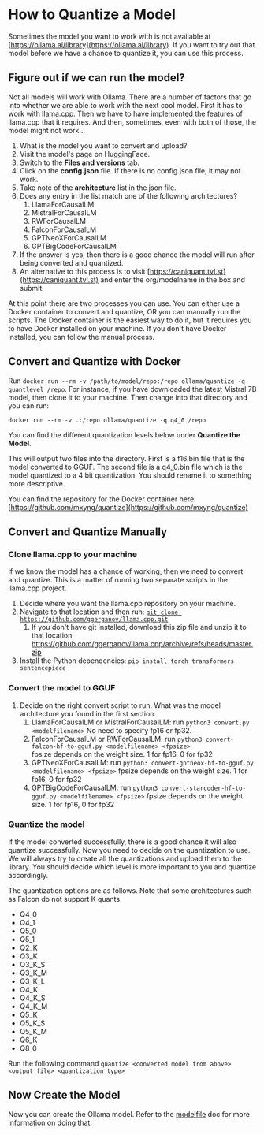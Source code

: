 # How to Quantize a Model

Sometimes the model you want to work with is not available at [https://ollama.ai/library](https://ollama.ai/library). If you want to try out that model before we have a chance to quantize it, you can use this process.

## Figure out if we can run the model?

Not all models will work with Ollama. There are a number of factors that go into whether we are able to work with the next cool model. First it has to work with llama.cpp. Then we have to have implemented the features of llama.cpp that it requires. And then, sometimes, even with both of those, the model might not work...

1. What is the model you want to convert and upload?
2. Visit the model's page on HuggingFace.
3. Switch to the **Files and versions** tab.
4. Click on the **config.json** file. If there is no config.json file, it may not work.
5. Take note of the **architecture** list in the json file.
6. Does any entry in the list match one of the following architectures?
    1. LlamaForCausalLM
    2. MistralForCausalLM
    3. RWForCausalLM
    4. FalconForCausalLM
    5. GPTNeoXForCausalLM
    6. GPTBigCodeForCausalLM
7. If the answer is yes, then there is a good chance the model will run after being converted and quantized.
8. An alternative to this process is to visit [https://caniquant.tvl.st](https://caniquant.tvl.st) and enter the org/modelname in the box and submit.

At this point there are two processes you can use. You can either use a Docker container to convert and quantize, OR you can manually run the scripts. The Docker container is the easiest way to do it, but it requires you to have Docker installed on your machine. If you don't have Docker installed, you can follow the manual process.

## Convert and Quantize with Docker

Run `docker run --rm -v /path/to/model/repo:/repo ollama/quantize -q quantlevel /repo`. For instance, if you have downloaded the latest Mistral 7B model, then clone it to your machine. Then change into that directory and you can run:

```shell
docker run --rm -v .:/repo ollama/quantize -q q4_0 /repo
```

You can find the different quantization levels below under **Quantize the Model**.

This will output two files into the directory. First is a f16.bin file that is the model converted to GGUF. The second file is a q4_0.bin file which is the model quantized to a 4 bit quantization. You should rename it to something more descriptive.

You can find the repository for the Docker container here: [https://github.com/mxyng/quantize](https://github.com/mxyng/quantize)

## Convert and Quantize Manually

### Clone llama.cpp to your machine

If we know the model has a chance of working, then we need to convert and quantize. This is a matter of running two separate scripts in the llama.cpp project.

1. Decide where you want the llama.cpp repository on your machine.
2. Navigate to that location and then run:
 [`git clone https://github.com/ggerganov/llama.cpp.git`](https://github.com/ggerganov/llama.cpp.git)
    1. If you don't have git installed, download this zip file and unzip it to that location: https://github.com/ggerganov/llama.cpp/archive/refs/heads/master.zip
3. Install the Python dependencies: `pip install torch transformers sentencepiece`

### Convert the model to GGUF

1. Decide on the right convert script to run. What was the model architecture you found in the first section.
    1. LlamaForCausalLM or MistralForCausalLM:
    run `python3 convert.py <modelfilename>`
    No need to specify fp16 or fp32.
    2. FalconForCausalLM or RWForCausalLM:
    run `python3 convert-falcon-hf-to-gguf.py <modelfilename> <fpsize>`  
    fpsize depends on the weight size. 1 for fp16, 0 for fp32
    3. GPTNeoXForCausalLM:
    run `python3 convert-gptneox-hf-to-gguf.py <modelfilename> <fpsize>`
    fpsize depends on the weight size. 1 for fp16, 0 for fp32
    4. GPTBigCodeForCausalLM:
    run `python3 convert-starcoder-hf-to-gguf.py <modelfilename> <fpsize>`
    fpsize depends on the weight size. 1 for fp16, 0 for fp32

### Quantize the model

If the model converted successfully, there is a good chance it will also quantize successfully. Now you need to decide on the quantization to use. We will always try to create all the quantizations and upload them to the library. You should decide which level is more important to you and quantize accordingly.

The quantization options are as follows. Note that some architectures such as Falcon do not support K quants.

- Q4_0
- Q4_1
- Q5_0
- Q5_1
- Q2_K
- Q3_K
- Q3_K_S
- Q3_K_M
- Q3_K_L
- Q4_K
- Q4_K_S
- Q4_K_M
- Q5_K
- Q5_K_S
- Q5_K_M
- Q6_K
- Q8_0

Run the following command `quantize <converted model from above> <output file> <quantization type>`

## Now Create the Model

Now you can create the Ollama model. Refer to the [modelfile](./modelfile.md) doc for more information on doing that.
